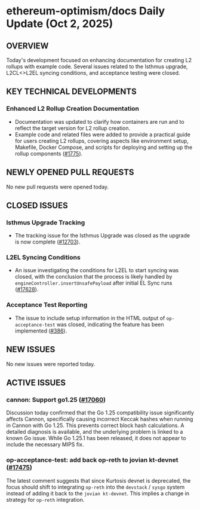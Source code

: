 # ethereum-optimism/docs Daily Update (Oct 2, 2025)
## OVERVIEW 
Today's development focused on enhancing documentation for creating L2 rollups with example code. Several issues related to the Isthmus upgrade, L2CL<>L2EL syncing conditions, and acceptance testing were closed.

## KEY TECHNICAL DEVELOPMENTS

### Enhanced L2 Rollup Creation Documentation
- Documentation was updated to clarify how containers are run and to reflect the target version for L2 rollup creation.
- Example code and related files were added to provide a practical guide for users creating L2 rollups, covering aspects like environment setup, Makefile, Docker Compose, and scripts for deploying and setting up the rollup components ([#1775](https://github.com/ethereum-optimism/docs/pull/1775)).

## NEWLY OPENED PULL REQUESTS
No new pull requests were opened today.

## CLOSED ISSUES

### Isthmus Upgrade Tracking
- The tracking issue for the Isthmus Upgrade was closed as the upgrade is now complete ([#12703](https://github.com/ethereum-optimism/docs/issues/12703)).

### L2EL Syncing Conditions
- An issue investigating the conditions for L2EL to start syncing was closed, with the conclusion that the process is likely handled by `engineController.insertUnsafePayload` after initial EL Sync runs ([#17628](https://github.com/ethereum-optimism/docs/issues/17628)).

### Acceptance Test Reporting
- The issue to include setup information in the HTML output of `op-acceptance-test` was closed, indicating the feature has been implemented ([#386](https://github.com/ethereum-optimism/docs/issues/386)).

## NEW ISSUES
No new issues were reported today.

## ACTIVE ISSUES

### cannon: Support go1.25 ([#17060](https://github.com/ethereum-optimism/docs/issues/17060))
Discussion today confirmed that the Go 1.25 compatibility issue significantly affects Cannon, specifically causing incorrect Keccak hashes when running in Cannon with Go 1.25. This prevents correct block hash calculations. A detailed diagnosis is available, and the underlying problem is linked to a known Go issue. While Go 1.25.1 has been released, it does not appear to include the necessary MIPS fix.

### op-acceptance-test: add back op-reth to jovian kt-devnet ([#17475](https://github.com/ethereum-optimism/docs/issues/17475))
The latest comment suggests that since Kurtosis devnet is deprecated, the focus should shift to integrating `op-reth` into the `devstack` / `sysgo` system instead of adding it back to the `jovian kt-devnet`. This implies a change in strategy for `op-reth` integration.